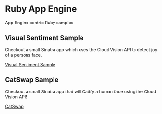 # Ruby App Engine

App Engine centric Ruby samples

## Visual Sentiment Sample

Checkout a small Sinatra app which uses the Cloud Vision API to detect joy of a
persons face.

[Visual Sentiment Sample](visual_sentiment)

## CatSwap Sample

Checkout a small Sinatra app that will Catify a human face using the Cloud
Vision API!

[CatSwap](catswap)
